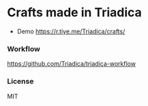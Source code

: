 # Crafts made in Triadica

- Demo https://r.tiye.me/Triadica/crafts/

### Workflow

https://github.com/Triadica/triadica-workflow

### License

MIT
